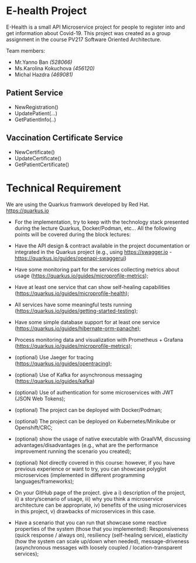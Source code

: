# E-health Project

E-Health is a small API Microservice project for people to register into and get information about Covid-19. This project was created as a group assignment in the course PV217 Software Oriented Architecture.

Team members:

- Mr.Yanno Ban *(528066)*
- Ms.Karolina Kokuchova *(456120)*
- Michal Hazdra *(469081)*

## Patient Service

- NewRegistration()
- UpdatePatient(...)
- GetPatientInfo(..)

## Vaccination Certificate Service

- NewCertificate()
- UpdateCertificate()
- GetPatientCertificate()

# Technical Requirement

We are using the Quarkus framwork developed by Red Hat. https://quarkus.io

+ For the implementation, try to keep with the technology stack presented during the lecture Quarkus, Docker/Podman, etc... All the following points will be covered during the block lectures:

+ Have the API design & contract available in the project documentation or integrated in the Quarkus project (e.g., using https://swagger.io - https://quarkus.io/guides/openapi-swaggerui)

+ Have some monitoring part for the services collecting metrics about usage (https://quarkus.io/guides/microprofile-metrics);

+ Have at least one service that can show self-healing capabilities (https://quarkus.io/guides/microprofile-health);

+ All services have some meaningful tests running (https://quarkus.io/guides/getting-started-testing);

+ Have some simple database support for at least one service (https://quarkus.io/guides/hibernate-orm-panache);

+ Process monitoring data and visualization with Prometheus + Grafana (https://quarkus.io/guides/microprofile-metrics);

+ (optional) Use Jaeger for tracing (https://quarkus.io/guides/opentracing);

+ (optional) Use of Kafka for asynchronous messaging (https://quarkus.io/guides/kafka)

+ (optional) Use of authentication for some microservices with JWT (JSON Web Tokens);

+ (optional) The project can be deployed with Docker/Podman;

+ (optional) The project can be deployed on Kubernetes/Minikube or Openshift/CRC;

+ (optional) show the usage of native executable with GraalVM, discussing advantages/disadvantages (e.g., what are the performance improvement running the scenario you created);

+ (optional) Not directly covered in this course: however, if you have previous experience or want to try, you can showcase polyglot microservices (implemented in different programming languages/frameworks);

+ On your GitHub page of the project. give a i) description of the project, ii) a story/scenario of usage, iii) why you think a microservice architecture can be appropriate, iv) benefits of the using microservices in this project, v) drawbacks of microservices in this case.

+ Have a scenario that you can run that showcase some reactive properties of the system (those that you implemented): Responsiveness (quick response / always on), resiliency (self-healing service), elasticity (how the system can scale up/down when needed), message-driveness (asynchronous messages with loosely coupled / location-transparent services);